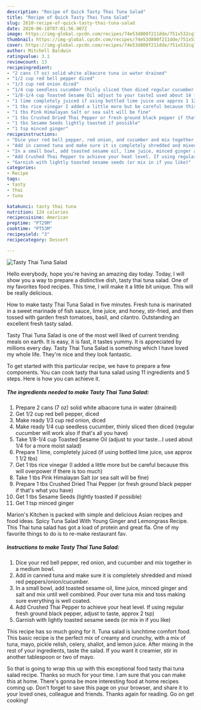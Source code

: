 ```yaml
---
description: "Recipe of Quick Tasty Thai Tuna Salad"
title: "Recipe of Quick Tasty Thai Tuna Salad"
slug: 2610-recipe-of-quick-tasty-thai-tuna-salad
date: 2020-06-18T07:01:56.907Z
image: https://img-global.cpcdn.com/recipes/74e53d800f211dde/751x532cq70/tasty-thai-tuna-salad-recipe-main-photo.jpg
thumbnail: https://img-global.cpcdn.com/recipes/74e53d800f211dde/751x532cq70/tasty-thai-tuna-salad-recipe-main-photo.jpg
cover: https://img-global.cpcdn.com/recipes/74e53d800f211dde/751x532cq70/tasty-thai-tuna-salad-recipe-main-photo.jpg
author: Mitchell Baldwin
ratingvalue: 3.1
reviewcount: 13
recipeingredient:
- "2 cans (7 oz) solid white albacore tuna in water drained"
- "1/2 cup red bell pepper diced"
- "1/3 cup red onion diced"
- "1/4 cup seedless cucumber thinly sliced then diced regular cucumber will work also if thats all you have"
- "1/8-1/4 cup Toasted Sesame Oil adjust to your tasteI used about 14 for a more moist salad"
- "1 lime completely juiced if using bottled lime juice use approx 1 12 tbs"
- "1 tbs rice vinegar I added a little more but be careful because this will overpower if there is too much"
- "1 tbs Pink Himalayan Salt or sea salt will be fine"
- "1 tbs Crushed Dried Thai Pepper or fresh ground black pepper if thats what you have"
- "1 tbs Sesame Seeds lightly toasted if possible"
- "1 tsp minced ginger"
recipeinstructions:
- "Dice your red bell pepper, red onion, and cucumber and mix together in a medium bowl."
- "Add in canned tuna and make sure it is completely shredded and mixed red peppers/onion/cucumber."
- "In a small bowl, add toasted sesame oil, lime juice, minced ginger and salt and mix until well combined. Pour over tuna mix and toss making sure everything is well coated."
- "Add Crushed Thai Pepper to achieve your heat level. If using regular fresh ground black pepper, adjust to taste, approx 2 tsp)"
- "Garnish with lightly toasted sesame seeds (or mix in if you like)"
categories:
- Recipe
tags:
- tasty
- thai
- tuna

katakunci: tasty thai tuna 
nutrition: 124 calories
recipecuisine: American
preptime: "PT29M"
cooktime: "PT53M"
recipeyield: "3"
recipecategory: Dessert

---
```



![Tasty Thai Tuna Salad](https://img-global.cpcdn.com/recipes/74e53d800f211dde/751x532cq70/tasty-thai-tuna-salad-recipe-main-photo.jpg)

Hello everybody, hope you're having an amazing day today. Today, I will show you a way to prepare a distinctive dish, tasty thai tuna salad. One of my favorites food recipes. This time, I will make it a little bit unique. This will be really delicious.

How to make tasty Thai Tuna Salad in five minutes. Fresh tuna is marinated in a sweet marinade of fish sauce, lime juice, and honey, stir-fried, and then tossed with garden fresh tomatoes, basil, and cilantro. Outstanding an excellent fresh tasty salad.

Tasty Thai Tuna Salad is one of the most well liked of current trending meals on earth. It is easy, it is fast, it tastes yummy. It is appreciated by millions every day. Tasty Thai Tuna Salad is something which I have loved my whole life. They're nice and they look fantastic.


To get started with this particular recipe, we have to prepare a few components. You can cook tasty thai tuna salad using 11 ingredients and 5 steps. Here is how you can achieve it.

<!--inarticleads1-->

##### The ingredients needed to make Tasty Thai Tuna Salad:

1. Prepare 2 cans (7 oz) solid white albacore tuna in water (drained)
1. Get 1/2 cup red bell pepper, diced
1. Make ready 1/3 cup red onion, diced
1. Make ready 1/4 cup seedless cucumber, thinly sliced then diced (regular cucumber will work also if that&#39;s all you have)
1. Take 1/8-1/4 cup Toasted Sesame Oil (adjust to your taste...I used about 1/4 for a more moist salad)
1. Prepare 1 lime, completely juiced (if using bottled lime juice, use approx 1 1/2 tbs)
1. Get 1 tbs rice vinegar (I added a little more but be careful because this will overpower if there is too much)
1. Take 1 tbs Pink Himalayan Salt (or sea salt will be fine)
1. Prepare 1 tbs Crushed Dried Thai Pepper (or fresh ground black pepper if that&#39;s what you have)
1. Get 1 tbs Sesame Seeds (lightly toasted if possible)
1. Get 1 tsp minced ginger


Marion&#39;s Kitchen is packed with simple and delicious Asian recipes and food ideas. Spicy Tuna Salad With Young Ginger and Lemongrass Recipe. This Thai tuna salad has got a load of protein and great fla. One of my favorite things to do is to re-make restaurant fav. 

<!--inarticleads2-->

##### Instructions to make Tasty Thai Tuna Salad:

1. Dice your red bell pepper, red onion, and cucumber and mix together in a medium bowl.
1. Add in canned tuna and make sure it is completely shredded and mixed red peppers/onion/cucumber.
1. In a small bowl, add toasted sesame oil, lime juice, minced ginger and salt and mix until well combined. Pour over tuna mix and toss making sure everything is well coated.
1. Add Crushed Thai Pepper to achieve your heat level. If using regular fresh ground black pepper, adjust to taste, approx 2 tsp)
1. Garnish with lightly toasted sesame seeds (or mix in if you like)


This recipe has so much going for it. Tuna salad is lunchtime comfort food. This basic recipe is the perfect mix of creamy and crunchy, with a mix of tuna, mayo, pickle relish, celery, shallot, and lemon juice. After mixing in the rest of your ingredients, taste the salad. If you want it creamier, stir in another tablespoon or two of mayo. 

So that is going to wrap this up with this exceptional food tasty thai tuna salad recipe. Thanks so much for your time. I am sure that you can make this at home. There's gonna be more interesting food at home recipes coming up. Don't forget to save this page on your browser, and share it to your loved ones, colleague and friends. Thanks again for reading. Go on get cooking!
